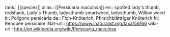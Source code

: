 

rank:: [[species]]
alias:: [[Persicaria maculosa]]
en:: spotted lady's thumb, redshank, Lady's Thumb, ladysthumb smartweed, ladysthumb, Willow weed
it:: Poligono persicaria
de:: Floh-Knöterich, Pfirsichblättriger Knöterich
fr:: Renouée persicaire
iNat-url:: https://www.inaturalist.org/taxa/56166
wiki-url:: http://en.wikipedia.org/wiki/Persicaria_maculosa